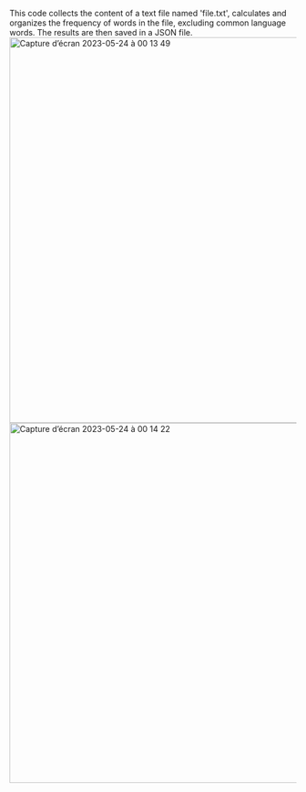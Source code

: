This code collects the content of a text file named 'file.txt', calculates and organizes the frequency of words in the file, excluding common language words. The results are then saved in a JSON file.
<img width="677" alt="Capture d’écran 2023-05-24 à 00 13 49" src="https://github.com/SaraMoudrik/Small-Projects/assets/129405023/834500ad-bc6b-4142-8644-b33e3221e661">
<img width="632" alt="Capture d’écran 2023-05-24 à 00 14 22" src="https://github.com/SaraMoudrik/Small-Projects/assets/129405023/27cff8f7-78d8-4e3c-9e06-fc726a6bfb31">
